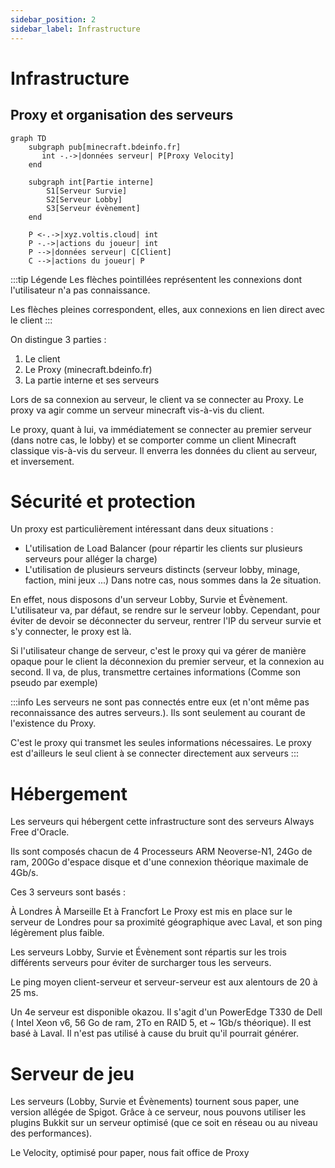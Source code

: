 ```yaml
---
sidebar_position: 2
sidebar_label: Infrastructure
---
```


# Infrastructure

## Proxy et organisation des serveurs

```mermaid
graph TD
    subgraph pub[minecraft.bdeinfo.fr]
       int -.->|données serveur| P[Proxy Velocity]
    end

    subgraph int[Partie interne]
        S1[Serveur Survie]
        S2[Serveur Lobby]
        S3[Serveur évènement]
    end

    P <-.->|xyz.voltis.cloud| int
    P -.->|actions du joueur| int
    P -->|données serveur| C[Client]
    C -->|actions du joueur| P
```

:::tip Légende
Les flèches pointillées représentent les connexions dont l'utilisateur n'a pas connaissance.

Les flèches pleines correspondent, elles, aux connexions en lien direct avec le client
:::


On distingue 3 parties :

1. Le client
2. Le Proxy (minecraft.bdeinfo.fr)
3. La partie interne et ses serveurs

Lors de sa connexion au serveur, le client va se connecter au Proxy. Le proxy va agir comme un serveur minecraft vis-à-vis du client.

Le proxy, quant à lui, va immédiatement se connecter au premier serveur (dans notre cas, le lobby) et se comporter comme un client Minecraft classique vis-à-vis du serveur. Il enverra les données du client au serveur, et inversement.


# Sécurité et protection
Un proxy est particulièrement intéressant dans deux situations :

- L'utilisation de Load Balancer (pour répartir les clients sur plusieurs serveurs pour alléger la charge)
- L'utilisation de plusieurs serveurs distincts (serveur lobby, minage, faction, mini jeux ...)
Dans notre cas, nous sommes dans la 2e situation.

En effet, nous disposons d'un serveur Lobby, Survie et Évènement. L'utilisateur va, par défaut, se rendre sur le serveur lobby. Cependant, pour éviter de devoir se déconnecter du serveur, rentrer l'IP du serveur survie et s'y connecter, le proxy est là.

Si l'utilisateur change de serveur, c'est le proxy qui va gérer de manière opaque pour le client la déconnexion du premier serveur, et la connexion au second. Il va, de plus, transmettre certaines informations (Comme son pseudo par exemple)

:::info
Les serveurs ne sont pas connectés entre eux (et n'ont même pas reconnaissance des autres serveurs.). Ils sont seulement au courant de l'existence du Proxy.

C'est le proxy qui transmet les seules informations nécessaires. Le proxy est d'ailleurs le seul client à se connecter directement aux serveurs
:::


# Hébergement
Les serveurs qui hébergent cette infrastructure sont des serveurs Always Free d'Oracle.

Ils sont composés chacun de 4 Processeurs ARM Neoverse-N1, 24Go de ram, 200Go d'espace disque et d'une connexion théorique maximale de 4Gb/s.

Ces 3 serveurs sont basés :

À Londres
À Marseille
Et à Francfort
Le Proxy est mis en place sur le serveur de Londres pour sa proximité géographique avec Laval, et son ping légèrement plus faible.

Les serveurs Lobby, Survie et Évènement sont répartis sur les trois différents serveurs pour éviter de surcharger tous les serveurs.

Le ping moyen client-serveur et serveur-serveur est aux alentours de 20 à 25 ms.

Un 4e serveur est disponible okazou. Il s'agit d'un PowerEdge T330 de Dell ( Intel Xeon v6, 56 Go de ram, 2To en RAID 5, et ~ 1Gb/s théorique). Il est basé à Laval. Il n'est pas utilisé à cause du bruit qu'il pourrait générer.

# Serveur de jeu
Les serveurs (Lobby, Survie et Évènements) tournent sous paper, une version allégée de Spigot. Grâce à ce serveur, nous pouvons utiliser les plugins Bukkit sur un serveur optimisé (que ce soit en réseau ou au niveau des performances).

Le Velocity, optimisé pour paper, nous fait office de Proxy